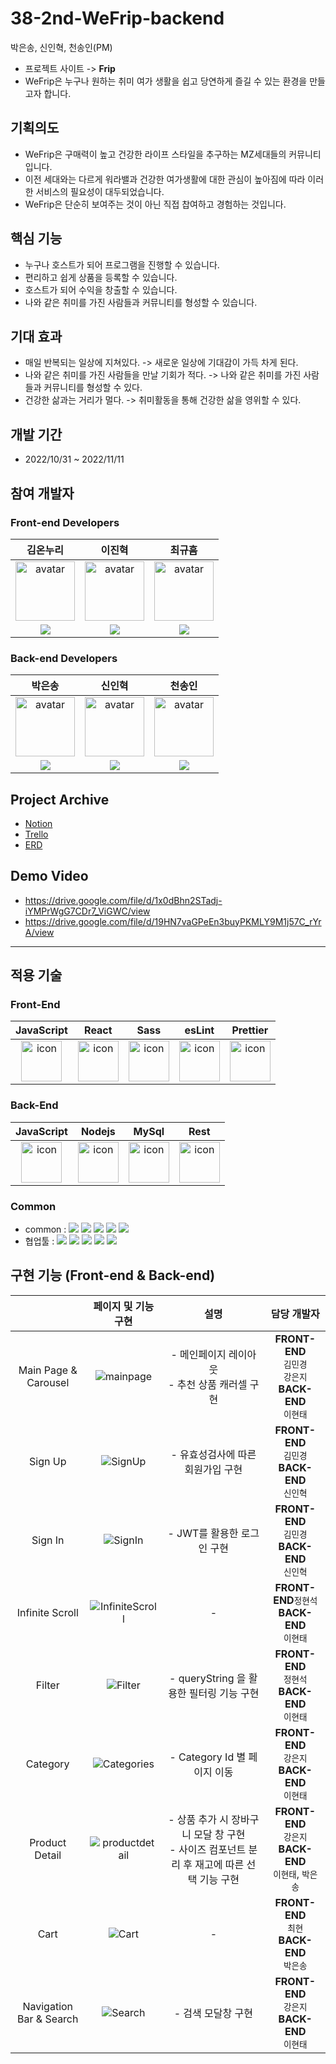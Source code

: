 # 38-2nd-WeFrip-backend
박은송, 신인혁, 천송인(PM)

- 프로젝트 사이트 -> **Frip**
- WeFrip은 누구나 원하는 취미 여가 생활을 쉽고 당연하게 즐길 수 있는 환경을 만들고자 합니다.

## 기획의도
- WeFrip은 구매력이 높고 건강한 라이프 스타일을 추구하는 MZ세대들의 커뮤니티입니다.
- 이전 세대와는 다르게 워라밸과 건강한 여가생활에 대한 관심이 높아짐에 따라 이러한 서비스의 필요성이 대두되었습니다.
- WeFrip은 단순히 보여주는 것이 아닌 직접 찹여하고 경험하는 것입니다.

## 핵심 기능
- 누구나 호스트가 되어 프로그램을 진행할 수 있습니다.
- 편리하고 쉽게 상품을 등록할 수 있습니다.
- 호스트가 되어 수익을 창출할 수 있습니다.
- 나와 같은 취미를 가진 사람들과 커뮤니티를 형성할 수 있습니다.

## 기대 효과
- 매일 반복되는 일상에 지쳐있다. -> 새로운 일상에 기대감이 가득 차게 된다.
- 나와 같은 취미를 가진 사람들을 만날 기회가 적다. -> 나와 같은 취미를 가진 사람들과 커뮤니티를 형성할 수 있다.
- 건강한 삶과는 거리가 멀다. -> 취미활동을 통해 건강한 삶을 영위할 수 있다.

## 개발 기간

- 2022/10/31 ~ 2022/11/11

## 참여 개발자

### Front-end Developers

|김온누리|이진혁|최규흠|
| :--: | :--: | :--: |
|<img width="95px" height="95px" src="https://avatars.githubusercontent.com/u/83803971?v=4" alt="avatar" />               |<img width="95px" height="95px" src="https://avatars.githubusercontent.com/u/97172321?v=4" alt="avatar" />                |<img width="95px" height="95px" src="https://avatars.githubusercontent.com/u/93311025?v=4" alt="avatar" />               |
| [<img src="https://img.shields.io/badge/GitHub-181717?style=for-the-badge&logo=GitHub&logoColor=white"/>](https://github.com/onnuring) | [<img src="https://img.shields.io/badge/GitHub-181717?style=for-the-badge&logo=GitHub&logoColor=white"/>](https://github.com/zinukk) | [<img src="https://img.shields.io/badge/GitHub-181717?style=for-the-badge&logo=GitHub&logoColor=white"/>](https://github.com/EDGEPECT) |

### Back-end Developers

|박은송|신인혁|천송인|
| :--: | :--: | :--: |
|<img width="95px" height="95px" src="https://avatars.githubusercontent.com/u/111448985?v=4" alt="avatar" />                |<img width="95px" height="95px" src="https://avatars.githubusercontent.com/u/110589528?v=4" alt="avatar" />              |<img width="95px" height="95px" src="https://avatars.githubusercontent.com/u/100663230?v=4" alt="avatar" />                 |
| [<img src="https://img.shields.io/badge/GitHub-181717?style=for-the-badge&logo=GitHub&logoColor=white"/>](https://github.com/Eunsong-Park) | [<img src="https://img.shields.io/badge/GitHub-181717?style=for-the-badge&logo=GitHub&logoColor=white"/>](https://github.com/ShinInHuck) | [<img src="https://img.shields.io/badge/GitHub-181717?style=for-the-badge&logo=GitHub&logoColor=white"/>](https://github.com/csongin) |

## Project Archive

- [Notion](https://www.notion.so/4-WeFrip-4c38f40624814f47bfaebaa9ba5c09ee)
- [Trello](https://trello.com/b/1nfFkHGw/frip)
- [ERD](https://dbdiagram.io/d/635f86925170fb6441c8d65b)


## Demo Video

- https://drive.google.com/file/d/1x0dBhn2STadj-iYMPrWgG7CDr7_ViGWC/view
- https://drive.google.com/file/d/19HN7vaGPeEn3buyPKMLY9M1j57C_rYrA/view

---

## 적용 기술

### Front-End

|JavaScript|React|Sass|esLint|Prettier|
| :--: | :--: | :--: | :--: | :--: |
| <img src="https://techstack-generator.vercel.app/js-icon.svg" alt="icon" width="65" height="65" /> | <img src="https://techstack-generator.vercel.app/react-icon.svg" alt="icon" width="65" height="65" /> | <img src="https://techstack-generator.vercel.app/sass-icon.svg" alt="icon" width="65" height="65" /></div> | <img src="https://techstack-generator.vercel.app/eslint-icon.svg" alt="icon" width="65" height="65" /> | <img src="https://techstack-generator.vercel.app/prettier-icon.svg" alt="icon" width="65" height="65" /> |

### Back-End

|JavaScript|Nodejs|MySql|Rest|
| :--: | :--: | :--: | :--: |
| <img src="https://techstack-generator.vercel.app/js-icon.svg" alt="icon" width="65" height="65" /> | <img src="https://techstack-generator.vercel.app/nginx-icon.svg" alt="icon" width="65" height="65" /> | <img src="https://techstack-generator.vercel.app/mysql-icon.svg" alt="icon" width="65" height="65" /> | <img src="https://techstack-generator.vercel.app/restapi-icon.svg" alt="icon" width="65" height="65" /> |

### Common

- common : <img src="https://img.shields.io/badge/Git-F05032?style=flat&logo=Git&logoColor=white"/> <img src="https://img.shields.io/badge/GitHub-181717?style=flat&logo=GitHub&logoColor=white"/> <img src="https://img.shields.io/badge/AWS-232F3E?style=flat&logo=AmazonAWS&logoColor=white"/> <img src="https://img.shields.io/badge/ESLint-4B32C3?style=flat&logo=AmazonAWS&logoColor=white"/> <img src="https://img.shields.io/badge/Prettier-F7B93E?style=flat&logo=prettier&logoColor=white"/>
- 협업툴 : <img src="https://img.shields.io/badge/Notion-000000?style=flat&logo=Notion&logoColor=white"/> <img src="https://img.shields.io/badge/Slack-4A154B?style=flat&logo=Slack&logoColor=white"/> <img src="https://img.shields.io/badge/Trello-0052CC?style=flat&logo=Trello&logoColor=white"/> <img src="https://img.shields.io/badge/Figma-F24E1E?style=flat&logo=Figma&logoColor=white"/> <img src="https://img.shields.io/badge/PostMan-FF6C37?style=flat&logo=PostMan&logoColor=white"/>

## 구현 기능 (Front-end & Back-end)


| |페이지 및 기능 구현| 설명 | 담당 개발자 |
| :--: | :--: | :--: | :--: |
|Main Page & Carousel |![mainpage](https://user-images.githubusercontent.com/70960594/198539167-043192e3-dc44-49b9-87a4-bd5f5c49ddb5.gif)| - 메인페이지 레이아웃 </br> - 추천 상품 캐러셀 구현| **FRONT-END** </br> `김민경` </br>`강은지` </br> **BACK-END** </br> `이현태`|
| Sign Up|![SignUp](https://user-images.githubusercontent.com/70960594/198539664-7788560a-4eef-4df0-98b6-5df3d357ba99.gif)| - 유효성검사에 따른 회원가입 구현| **FRONT-END** </br> `김민경` </br> **BACK-END** </br> `신인혁`|
| Sign In|![SignIn](https://user-images.githubusercontent.com/70960594/198539736-6da97d5a-3bb9-40b2-9c94-ae52c4cbaa9a.gif)| - JWT를 활용한 로그인 구현 |  **FRONT-END** </br> `김민경` </br> **BACK-END** </br> `신인혁` |
|Infinite Scroll |![InfiniteScroll](https://user-images.githubusercontent.com/70960594/198539779-65de330b-b90f-42fc-b0e6-333ef86a5fd5.gif)| - | **FRONT-END**`정현석`  </br> **BACK-END** </br> `이현태` |
|Filter|![Filter](https://user-images.githubusercontent.com/70960594/198539823-21395c60-fb52-4765-8ca8-2913ff975a14.gif)| - queryString 을 활용한 필터링 기능 구현 | **FRONT-END** </br> `정현석`  </br> **BACK-END** </br> `이현태` |
| Category |![Categories](https://user-images.githubusercontent.com/70960594/198539860-22a12854-4702-4fa1-a426-36a3fa79d73a.gif)| - Category Id 별 페이지 이동 |**FRONT-END** </br>`강은지` </br> **BACK-END** </br> `이현태` |
|Product Detail |![productdetail](https://user-images.githubusercontent.com/70960594/198539907-4378365d-caa1-478f-8583-5dec44a6d492.gif)| - 상품 추가 시 장바구니 모달 창 구현 </br> - 사이즈 컴포넌트 분리 후 재고에 따른 선택 기능 구현 | **FRONT-END** </br> `강은지` </br> **BACK-END** </br> `이현태`, `박은송` |
| Cart |![Cart](https://user-images.githubusercontent.com/70960594/198539958-2ad4bf52-e89e-4c8b-91fa-d9726a47d78a.gif)| - | **FRONT-END** </br> `최현` </br> **BACK-END** </br> `박은송` | 
|Navigation Bar & Search |![Search](https://user-images.githubusercontent.com/70960594/198539983-01ee0550-00eb-4a9f-ab5b-fd2c4a6c6ed6.gif)| - 검색 모달창 구현 | **FRONT-END**</br> `강은지` </br> **BACK-END** </br> `이현태`  |


